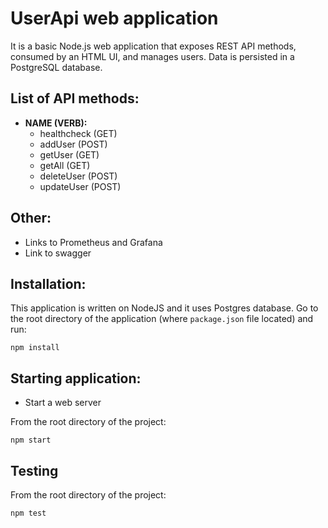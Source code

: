 # UserApi web application

It is a basic Node.js web application that exposes REST API methods, consumed by an HTML UI, and manages users. Data is persisted in a PostgreSQL database.


## List of API methods:

- **NAME          (VERB):**
  - healthcheck     (GET)
  - addUser         (POST)
  - getUser         (GET)
  - getAll          (GET)
  - deleteUser      (POST)
  - updateUser      (POST)


## Other:

- Links to Prometheus and Grafana
- Link to swagger


## Installation:

This application is written on NodeJS and it uses Postgres database. Go to the root directory of the application (where `package.json` file located) and run:

```
npm install 
```

## Starting application:

- Start a web server

From the root directory of the project:

```
npm start
```

## Testing

From the root directory of the project:

```
npm test
```
